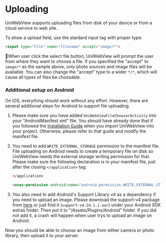 # Uploading

UniWebView supports uploading files from disk of your device or from a cloud service to web site.

To show a upload field, use the stardard input tag with proper type:

```html
<input type="file" name="filename" accept="image/*">
```

When user click the select file button, UniWebView will prompt the user from where they want to choose a file.
If you specified the "accept" to `image/*` as the sample above, only photo sources and image files will be avaliable. 
You can also change the "accept" type to a wider `*/*`, which will cause all types of files be choosable. 

### Additional setup on Android

On iOS, everything should work without any effort. However, there are several additional steps for Android to support file uploading.

1. Please make sure you have added `UniWebViewFileChooserActivity` into your "AndroidManifest.xml" file. You should have already done that if you followed the [Installation Guide](/archived/3.3.0/installation) when you import UniWebView into your project. Otherwise, please refer to that guide and modify the manifest file.

2. You need to add `WRITE_EXTERNAL_STORAGE` permission to the manifest file. File uploading on Android needs to create a temporary file on disk so UniWebView needs the external storage writing permission for that. Please make sure the following declaration is in your manifest file, just after the closing `</application>` tag:

    ```xml
    </application>

    <uses-permission android:name="android.permission.WRITE_EXTERNAL_STORAGE" />
    ```

3. You also need to add Android's Support Library v4 as a dependency if you need to upload an image. Please download the support-v4 package from [here](https://chromium.googlesource.com/android_tools/+/master/sdk/extras/android/m2repository/com/android/support/support-v4/24.1.1/support-v4-24.1.1.aar) or just find it (`support-v4-24.1.1.aar`) under your Android SDK extras folder. Then put it to "/Assets/Plugins/Android" folder. If you did not add it, a crash will happen when user trys to upload an image on Android.

Now you should be able to choose an image from either camera or photo library, then upload it to your server.
